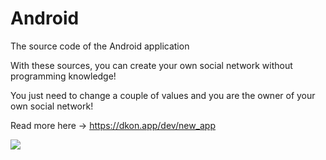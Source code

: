 # Android
The source code of the Android application

With these sources, you can create your own social network without programming knowledge!

You just need to change a couple of values and you are the owner of your own social network!

Read more here -> https://dkon.app/dev/new_app

<img src="https://filecloud-20-ars-cont-st.dkon.app/wp-cont/cloud20/dkon.app_f344515fdbde4ca3_DKon.app_g284g8b82e.png" />
